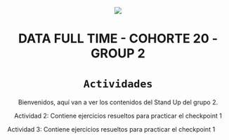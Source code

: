 <p align=center><img src=https://d31uz8lwfmyn8g.cloudfront.net/Assets/logo-henry-white-lg.png><p>

# <h1 align=center> **DATA FULL TIME - COHORTE 20 - GROUP 2** </h1>

# <h1 align=center>**`Actividades`**</h1>

<p align=center>Bienvenidos, aquí van a ver los contenidos del Stand Up del grupo 2.</p>

<p align=center>Actividad 2: Contiene ejercicios resueltos para practicar el checkpoint 1

Actividad 3: Contiene ejercicios resueltos para practicar el checkpoint 1</p>
